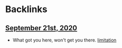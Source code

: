 
# Backlinks
## [September 21st, 2020](<September 21st, 2020.md>)
- What got you here, won't get you there. [limitation](<limitation.md>)

